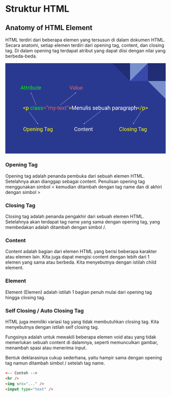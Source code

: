 # Struktur HTML

## Anatomy of HTML Element

HTML terdiri dari beberapa elemen yang tersusun di dalam dokumen HTML. Secara anatomi, setiap elemen terdiri dari opening tag, content, dan closing tag. Di dalam opening tag terdapat atribut yang dapat diisi dengan nilai yang berbeda-beda.

![Anatomy HTML](assets/anatomy.png)

### Opening Tag

Opening tag adalah penanda pembuka dari sebuah elemen HTML. Setelahnya akan dianggap sebagai content. Penulisan opening tag menggunakan simbol < kemudian ditambah dengan tag name dan di akhiri dengan simbol >

### Closing Tag

Closing tag adalah penanda pengakhir dari sebuah elemen HTML. Setelahnya akan terdapat tag name yang sama dengan opening tag, yang membedakan adalah ditambah dengan simbol /.

### Content

Content adalah bagian dari elemen HTML yang berisi beberapa karakter atau elemen lain.
Kita juga dapat mengisi content dengan lebih dari 1 elemen yang sama atau berbeda. Kita menyebutnya dengan istilah child element.

### Element

Element (Elemen) adalah istilah 1 bagian penuh mulai dari opening tag hingga closing tag.

### Self Closing / Auto Closing Tag

HTML juga memiliki variasi tag yang tidak membutuhkan closing tag. Kita menyebutnya dengan istilah self closing tag.

Fungsinya adalah untuk mewakili beberapa elemen void atau yang tidak memerlukan sebuah content di dalamnya, seperti memunculkan gambar, menambah spasi atau menerima input.

Bentuk deklarasinya cukup sederhana, yaitu hampir sama dengan opening tag namun ditambah simbol / setelah tag name.

```html
<-- Contoh -->
<hr />
<img src="..." />
<input type="text" />
```
